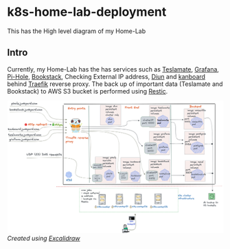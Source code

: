# k8s-home-lab-deployment
This has the High level diagram of my Home-Lab 

## Intro
Currently, my Home-Lab has the has services such as [Teslamate](https://github.com/adriankumpf/teslamate), [Grafana](https://grafana.com/), [Pi-Hole](https://pi-hole.net/), [Bookstack](https://github.com/BookStackApp/BookStack), Checking External IP address, [Diun](https://crazymax.dev/diun/) and [kanboard](https://kanboard.org/) behind [Traefik](https://doc.traefik.io/traefik/getting-started/quick-start/) reverse proxy. The back up of important data (Teslamate and Bookstack) to AWS S3 bucket is performed using [Restic](https://restic.net/).

![Diagram](diagram/k8s-home-development.png)
*Created using [Excalidraw](https://excalidraw.com/)*
